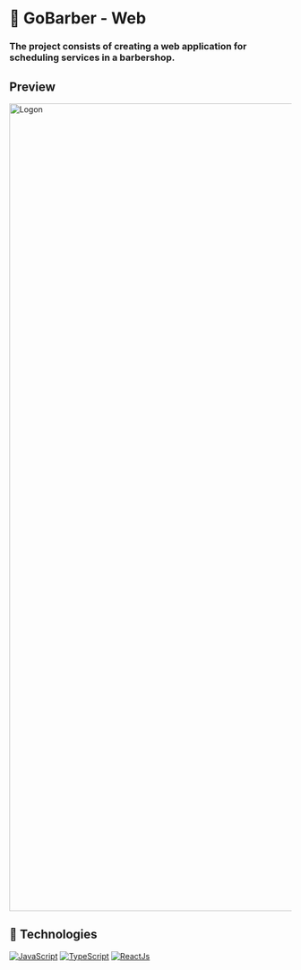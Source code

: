 # 💈 GoBarber - Web

### The project consists of creating a web application for scheduling services in a barbershop.

## Preview

<img width="1440" alt="Logon" src="https://user-images.githubusercontent.com/61084908/120925186-d29bcd80-c6ad-11eb-8d24-108d1d30991c.png">

## 🚀 Technologies

[![JavaScript](https://img.shields.io/badge/Javascript-e1af24?style=for-the-badge&logo=javascript&logoColor=white)](https://developer.mozilla.org/pt-BR/docs/Web/JavaScript)
[![TypeScript](https://img.shields.io/badge/TypeScript-007ACC?style=for-the-badge&logo=typescript&logoColor=white)](https://www.typescriptlang.org//)
[![ReactJs](https://img.shields.io/badge/React-20232A?style=for-the-badge&logo=react&logoColor=61DAFB)](https://reactjs.org/)
